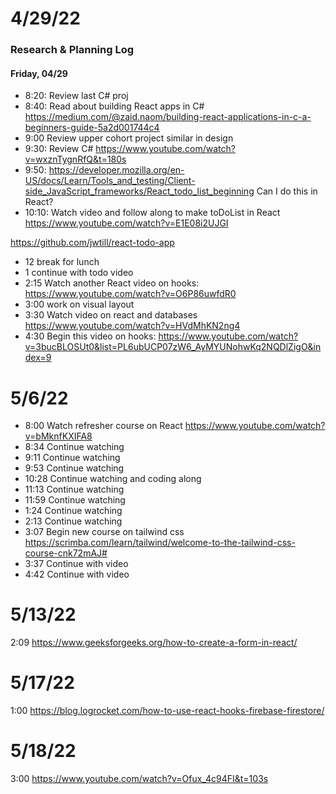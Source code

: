 # 4/29/22
### Research & Planning Log
#### Friday, 04/29
* 8:20: Review last C# proj
* 8:40: Read about building React apps in C# https://medium.com/@zaid.naom/building-react-applications-in-c-a-beginners-guide-5a2d001744c4
* 9:00 Review upper cohort project similar in design
* 9:30: Review C# https://www.youtube.com/watch?v=wxznTygnRfQ&t=180s
* 9:50: https://developer.mozilla.org/en-US/docs/Learn/Tools_and_testing/Client-side_JavaScript_frameworks/React_todo_list_beginning Can I do this in React? 
* 10:10: Watch video and follow along to make toDoList in React https://www.youtube.com/watch?v=E1E08i2UJGI 

https://github.com/jwtill/react-todo-app
* 12 break for lunch
* 1 continue with todo video
* 2:15 Watch another React video on hooks: https://www.youtube.com/watch?v=O6P86uwfdR0
* 3:00 work on visual layout
* 3:30 Watch video on react and databases https://www.youtube.com/watch?v=HVdMhKN2ng4
* 4:30 Begin this video on hooks: https://www.youtube.com/watch?v=3bucBLOSUt0&list=PL6ubUCP07zW6_AyMYUNohwKq2NQDlZigO&index=9

# 5/6/22
* 8:00 Watch refresher course on React https://www.youtube.com/watch?v=bMknfKXIFA8
* 8:34 Continue watching
* 9:11 Continue watching
* 9:53 Continue watching
* 10:28 Continue watching and coding along
* 11:13 Continue watching
* 11:59 Continue watching
* 1:24 Continue watching
* 2:13 Continue watching
* 3:07 Begin new course on tailwind css https://scrimba.com/learn/tailwind/welcome-to-the-tailwind-css-course-cnk72mAJ#
* 3:37 Continue with video
* 4:42 Continue with video

# 5/13/22
2:09 https://www.geeksforgeeks.org/how-to-create-a-form-in-react/

# 5/17/22
1:00 https://blog.logrocket.com/how-to-use-react-hooks-firebase-firestore/

# 5/18/22
3:00 https://www.youtube.com/watch?v=Ofux_4c94FI&t=103s